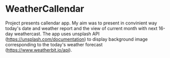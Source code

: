 # WeatherCallendar
Project presents callendar app. My aim was to present in convinient way today's date and weather report and the view of current month with next 16-day weathercast. The app uses unsplash API (https://unsplash.com/documentation) to display background image corresponding to the today's weather forecast (https://www.weatherbit.io/api).

